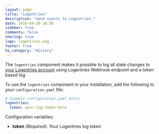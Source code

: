 ```yaml
---
layout: page
title: "Logentries"
description: "Send events to Logentries."
date: 2016-04-29 16:50
sidebar: true
comments: false
sharing: true
logo: logentries.png
footer: true
ha_category: "History"
---
```


The `logentries` component makes it possible to log all state changes to [your Logentries account](http://logentries.com/) using Logentries Webhook endpoint and a token based log

To use the `logentries` component in your installation, add the following to your `configuration.yaml` file:

```yaml
# Example configuration.yaml entry
logentries:
  token: your-log-token-here
```

Configuration variables:

- **token** (*Required*): Your Logentries log token
